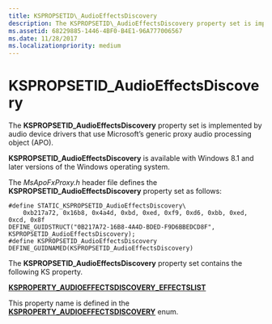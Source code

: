 ```yaml
---
title: KSPROPSETID\_AudioEffectsDiscovery
description: The KSPROPSETID\_AudioEffectsDiscovery property set is implemented by audio device drivers that use Microsoft’s generic proxy audio processing object (APO).
ms.assetid: 68229885-1446-4BF0-B4E1-96A777006567
ms.date: 11/28/2017
ms.localizationpriority: medium
---
```


# KSPROPSETID\_AudioEffectsDiscovery


The **KSPROPSETID\_AudioEffectsDiscovery** property set is implemented by audio device drivers that use Microsoft’s generic proxy audio processing object (APO).

**KSPROPSETID\_AudioEffectsDiscovery** is available with Windows 8.1 and later versions of the Windows operating system.

The *MsApoFxProxy.h* header file defines the **KSPROPSETID\_AudioEffectsDiscovery** property set as follows:

``` syntax
#define STATIC_KSPROPSETID_AudioEffectsDiscovery\  
    0xb217a72, 0x16b8, 0x4a4d, 0xbd, 0xed, 0xf9, 0xd6, 0xbb, 0xed, 0xcd, 0x8f  
DEFINE_GUIDSTRUCT("0B217A72-16B8-4A4D-BDED-F9D6BBEDCD8F", KSPROPSETID_AudioEffectsDiscovery);  
#define KSPROPSETID_AudioEffectsDiscovery DEFINE_GUIDNAMED(KSPROPSETID_AudioEffectsDiscovery)
```

The **KSPROPSETID\_AudioEffectsDiscovery** property set contains the following KS property.

[**KSPROPERTY\_AUDIOEFFECTSDISCOVERY\_EFFECTSLIST**](https://docs.microsoft.com/previous-versions/windows/hardware/drivers/dn457706(v=vs.85))

This property name is defined in the [**KSPROPERTY\_AUDIOEFFECTSDISCOVERY**](https://docs.microsoft.com/windows/desktop/api/msapofxproxy/ne-msapofxproxy-ksproperty_audioeffectsdiscovery) enum.

 

 





